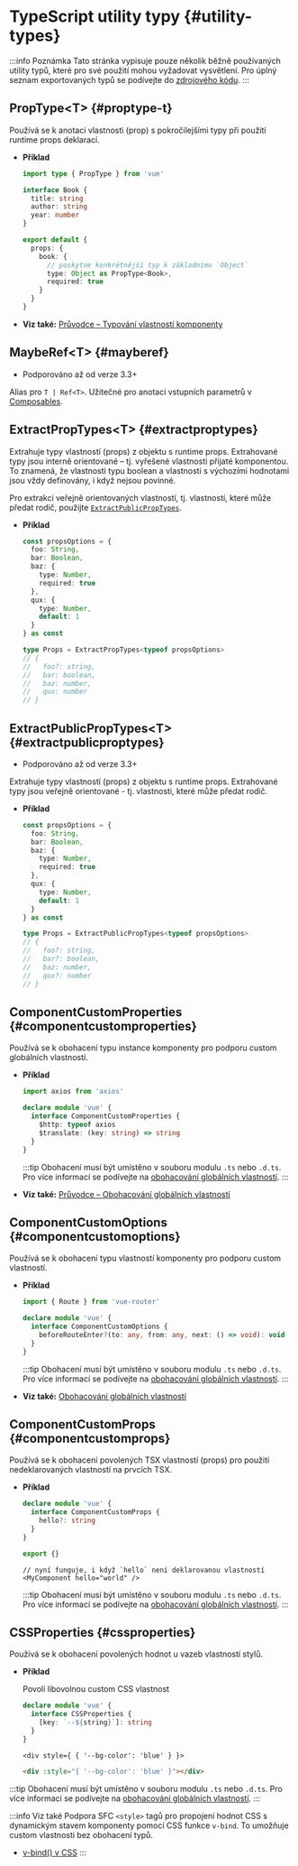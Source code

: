 # TypeScript utility typy {#utility-types}

:::info Poznámka
Tato stránka vypisuje pouze několik běžně používaných utility typů, které pro své použití mohou vyžadovat vysvětlení. Pro úplný seznam exportovaných typů se podívejte do [zdrojového kódu](https://github.com/vuejs/core/blob/main/packages/runtime-core/src/index.ts#L131).
:::

## PropType\<T> {#proptype-t}

Používá se k anotaci vlastnosti (prop) s pokročilejšími typy při použití runtime props deklarací.

- **Příklad**

  ```ts
  import type { PropType } from 'vue'

  interface Book {
    title: string
    author: string
    year: number
  }

  export default {
    props: {
      book: {
        // poskytne konkrétnější typ k základnímu `Object`
        type: Object as PropType<Book>,
        required: true
      }
    }
  }
  ```

- **Viz také:** [Průvodce – Typování vlastností komponenty](/guide/typescript/options-api#typing-component-props)

## MaybeRef\<T> {#mayberef}

- Podporováno až od verze 3.3+

Alias pro `T | Ref<T>`. Užitečné pro anotaci vstupních parametrů v [Composables](/guide/reusability/composables.html).

## ExtractPropTypes\<T> {#extractproptypes}

Extrahuje typy vlastností (props) z objektu s runtime props. Extrahované typy jsou interně orientované – tj. vyřešené vlastnosti přijaté komponentou. To znamená, že vlastnosti typu boolean a vlastnosti s výchozími hodnotami jsou vždy definovány, i když nejsou povinné.

Pro extrakci veřejně orientovaných vlastností, tj. vlastností, které může předat rodič, použijte [`ExtractPublicPropTypes`](#extractpublicproptypes).

- **Příklad**

  ```ts
  const propsOptions = {
    foo: String,
    bar: Boolean,
    baz: {
      type: Number,
      required: true
    },
    qux: {
      type: Number,
      default: 1
    }
  } as const

  type Props = ExtractPropTypes<typeof propsOptions>
  // {
  //   foo?: string,
  //   bar: boolean,
  //   baz: number,
  //   qux: number
  // }
  ```

## ExtractPublicPropTypes\<T> {#extractpublicproptypes}

- Podporováno až od verze 3.3+

Extrahuje typy vlastností (props) z objektu s runtime props. Extrahované typy jsou veřejně orientované - tj. vlastnosti, které může předat rodič.

- **Příklad**

  ```ts
  const propsOptions = {
    foo: String,
    bar: Boolean,
    baz: {
      type: Number,
      required: true
    },
    qux: {
      type: Number,
      default: 1
    }
  } as const

  type Props = ExtractPublicPropTypes<typeof propsOptions>
  // {
  //   foo?: string,
  //   bar?: boolean,
  //   baz: number,
  //   qux?: number
  // }
  ```

## ComponentCustomProperties {#componentcustomproperties}

Používá se k obohacení typu instance komponenty pro podporu custom globálních vlastností.

- **Příklad**

  ```ts
  import axios from 'axios'

  declare module 'vue' {
    interface ComponentCustomProperties {
      $http: typeof axios
      $translate: (key: string) => string
    }
  }
  ```

  :::tip
  Obohacení musí být umístěno v souboru modulu `.ts` nebo `.d.ts`. Pro více informací se podívejte na [obohacování globálních vlastností](/guide/typescript/options-api#augmenting-global-properties).
  :::

- **Viz také:** [Průvodce – Obohacování globálních vlastností](/guide/typescript/options-api#augmenting-global-properties)

## ComponentCustomOptions {#componentcustomoptions}

Používá se k obohacení typu vlastností komponenty pro podporu custom vlastností.

- **Příklad**

  ```ts
  import { Route } from 'vue-router'

  declare module 'vue' {
    interface ComponentCustomOptions {
      beforeRouteEnter?(to: any, from: any, next: () => void): void
    }
  }
  ```

  :::tip
  Obohacení musí být umístěno v souboru modulu `.ts` nebo `.d.ts`. Pro více informací se podívejte na [obohacování globálních vlastností](/guide/typescript/options-api#augmenting-global-properties).
  :::

- **Viz také:** [ Obohacování globálních vlastností](/guide/typescript/options-api#augmenting-custom-options)

## ComponentCustomProps {#componentcustomprops}

Používá se k obohacení povolených TSX vlastností (props) pro použití nedeklarovaných vlastností na prvcích TSX.

- **Příklad**

  ```ts
  declare module 'vue' {
    interface ComponentCustomProps {
      hello?: string
    }
  }

  export {}
  ```

  ```tsx
  // nyní funguje, i když `hello` není deklarovanou vlastností
  <MyComponent hello="world" />
  ```

  :::tip
  Obohacení musí být umístěno v souboru modulu `.ts` nebo `.d.ts`. Pro více informací se podívejte na [obohacování globálních vlastností](/guide/typescript/options-api#augmenting-global-properties).
  :::

## CSSProperties {#cssproperties}

Používá se k obohacení povolených hodnot u vazeb vlastností stylů.

- **Příklad**

  Povolí libovolnou custom CSS vlastnost

  ```ts
  declare module 'vue' {
    interface CSSProperties {
      [key: `--${string}`]: string
    }
  }
  ```

  ```tsx
  <div style={ { '--bg-color': 'blue' } }>
  ```

  ```html
  <div :style="{ '--bg-color': 'blue' }"></div>
  ```

:::tip
Obohacení musí být umístěno v souboru modulu `.ts` nebo `.d.ts`. Pro více informací se podívejte na [obohacování globálních vlastností](/guide/typescript/options-api#augmenting-global-properties).
:::

:::info Viz také
Podpora SFC `<style>` tagů pro propojení hodnot CSS s dynamickým stavem komponenty pomocí CSS funkce `v-bind`. To umožňuje custom vlastnosti bez obohacení typů.

- [v-bind() v CSS](/api/sfc-css-features#v-bind-in-css)
  :::
